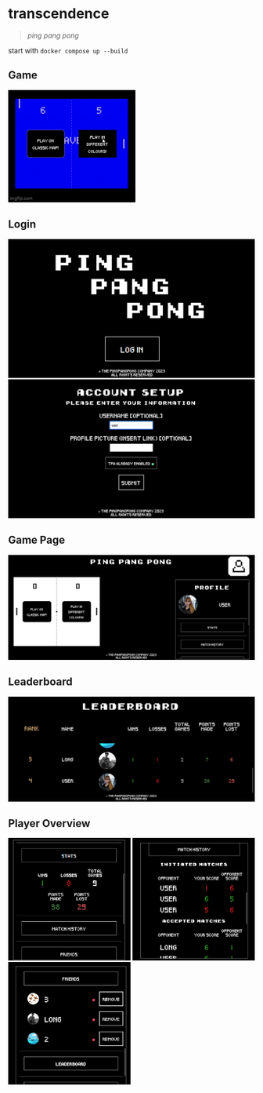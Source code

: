 # transcendence
> *ping pang pong*

start with ```docker compose up --build```

## Game
![img](./showcase/play.gif)

## Login
![img](./showcase/login_page.png)
![img](./showcase/account_setup.png)

## Game Page
![img](./showcase/play_page.png)

## Leaderboard
![img](./showcase/leaderboard_page.png)

## Player Overview
<div>
  <img src="./showcase/stats.png" title="stats" alt="stats" width="250"/>
  <img src="./showcase/match_history.png" title="history" alt="history" width="250"/>   
  <img src="./showcase/friends.png" title="friends" alt="friends" width="250"/>    
</div> 
